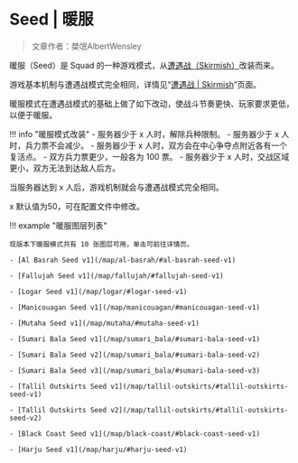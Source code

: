 # Seed | 暖服

> 文章作者：桀氓AlbertWensley

暖服（Seed）是 Squad 的一种游戏模式，从[遭遇战（Skirmish）](./skirmish)改装而来。

游戏基本机制与遭遇战模式完全相同，详情见“[遭遇战 | Skirmish](./skirmish)”页面。

暖服模式在遭遇战模式的基础上做了如下改动，使战斗节奏更快、玩家要求更低，以便于暖服。

!!! info "暖服模式改装"
    - 服务器少于 x 人时，解除兵种限制。
    - 服务器少于 x 人时，兵力票不会减少。
    - 服务器少于 x 人时，双方会在中心争夺点附近各有一个复活点。
    - 双方兵力票更少，一般各为 100 票。
    - 服务器少于 x 人时，交战区域更小，双方无法到达敌人后方。

当服务器达到 x 人后，游戏机制就会与遭遇战模式完全相同。

x 默认值为50，可在配置文件中修改。

!!! example "暖服图层列表"

    现版本下暖服模式共有 10 张图层可用，单击可前往详情页。

    - [Al Basrah Seed v1](/map/al-basrah/#al-basrah-seed-v1)

    - [Fallujah Seed v1](/map/fallujah/#fallujah-seed-v1)
    
    - [Logar Seed v1](/map/logar/#logar-seed-v1)
    
    - [Manicouagan Seed v1](/map/manicouagan/#manicouagan-seed-v1)
    
    - [Mutaha Seed v1](/map/mutaha/#mutaha-seed-v1)
    
    - [Sumari Bala Seed v1](/map/sumari_bala/#sumari-bala-seed-v1)
    
    - [Sumari Bala Seed v2](/map/sumari_bala/#sumari-bala-seed-v2)
    
    - [Sumari Bala Seed v3](/map/sumari_bala/#sumari-bala-seed-v3)
    
    - [Tallil Outskirts Seed v1](/map/tallil-outskirts/#tallil-outskirts-seed-v1)
    
    - [Tallil Outskirts Seed v2](/map/tallil-outskirts/#tallil-outskirts-seed-v2)
    
    - [Black Coast Seed v1](/map/black-coast/#black-coast-seed-v1)
    
    - [Harju Seed v1](/map/harju/#harju-seed-v1)